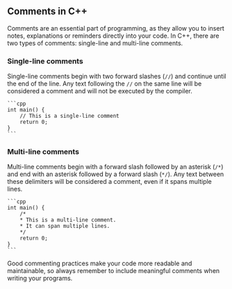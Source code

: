 ## Comments in C++

Comments are an essential part of programming, as they allow you to insert notes, explanations or reminders directly into your code. In C++, there are two types of comments: single-line and multi-line comments.

### Single-line comments

Single-line comments begin with two forward slashes (`//`) and continue until the end of the line. Any text following the `//` on the same line will be considered a comment and will not be executed by the compiler.

~~~admonish example
```cpp
int main() {
    // This is a single-line comment
    return 0;
}
```
~~~

### Multi-line comments

Multi-line comments begin with a forward slash followed by an asterisk (`/*`) and end with an asterisk followed by a forward slash (`*/`). Any text between these delimiters will be considered a comment, even if it spans multiple lines.

~~~admonish example
```cpp
int main() {
    /*
    * This is a multi-line comment.
    * It can span multiple lines.
    */
    return 0;
}
```
~~~

Good commenting practices make your code more readable and maintainable, so always remember to include meaningful comments when writing your programs.